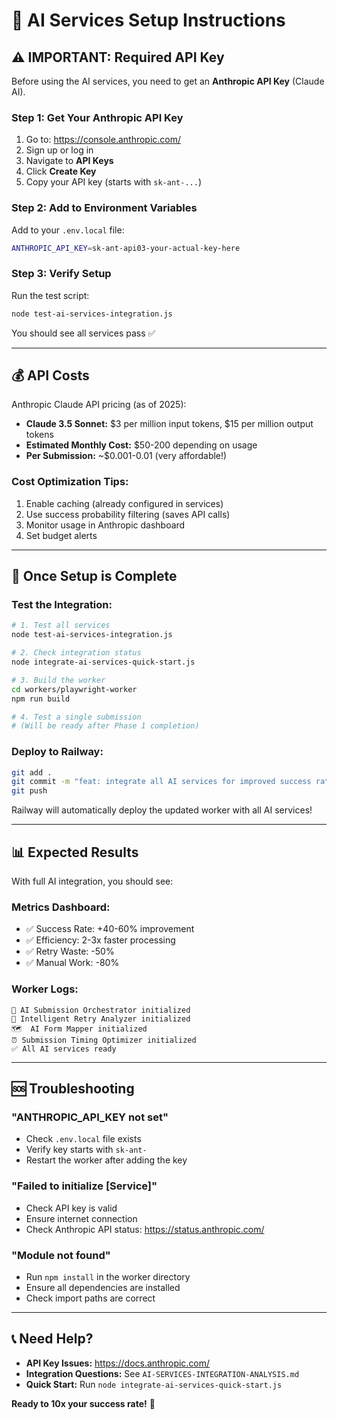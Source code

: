 # 🔧 AI Services Setup Instructions

## ⚠️ IMPORTANT: Required API Key

Before using the AI services, you need to get an **Anthropic API Key** (Claude AI).

### Step 1: Get Your Anthropic API Key

1. Go to: https://console.anthropic.com/
2. Sign up or log in
3. Navigate to **API Keys**
4. Click **Create Key**
5. Copy your API key (starts with `sk-ant-...`)

### Step 2: Add to Environment Variables

Add to your `.env.local` file:

```bash
ANTHROPIC_API_KEY=sk-ant-api03-your-actual-key-here
```

### Step 3: Verify Setup

Run the test script:

```bash
node test-ai-services-integration.js
```

You should see all services pass ✅

---

## 💰 API Costs

Anthropic Claude API pricing (as of 2025):
- **Claude 3.5 Sonnet:** $3 per million input tokens, $15 per million output tokens
- **Estimated Monthly Cost:** $50-200 depending on usage
- **Per Submission:** ~$0.001-0.01 (very affordable!)

### Cost Optimization Tips:
1. Enable caching (already configured in services)
2. Use success probability filtering (saves API calls)
3. Monitor usage in Anthropic dashboard
4. Set budget alerts

---

## 🚀 Once Setup is Complete

### Test the Integration:
```bash
# 1. Test all services
node test-ai-services-integration.js

# 2. Check integration status
node integrate-ai-services-quick-start.js

# 3. Build the worker
cd workers/playwright-worker
npm run build

# 4. Test a single submission
# (Will be ready after Phase 1 completion)
```

### Deploy to Railway:
```bash
git add .
git commit -m "feat: integrate all AI services for improved success rates"
git push
```

Railway will automatically deploy the updated worker with all AI services!

---

## 📊 Expected Results

With full AI integration, you should see:

### Metrics Dashboard:
- ✅ Success Rate: +40-60% improvement
- ✅ Efficiency: 2-3x faster processing
- ✅ Retry Waste: -50%
- ✅ Manual Work: -80%

### Worker Logs:
```
🎼 AI Submission Orchestrator initialized
🔄 Intelligent Retry Analyzer initialized
🗺️  AI Form Mapper initialized
⏰ Submission Timing Optimizer initialized
✅ All AI services ready
```

---

## 🆘 Troubleshooting

### "ANTHROPIC_API_KEY not set"
- Check `.env.local` file exists
- Verify key starts with `sk-ant-`
- Restart the worker after adding the key

### "Failed to initialize [Service]"
- Check API key is valid
- Ensure internet connection
- Check Anthropic API status: https://status.anthropic.com/

### "Module not found"
- Run `npm install` in the worker directory
- Ensure all dependencies are installed
- Check import paths are correct

---

## 📞 Need Help?

- **API Key Issues:** https://docs.anthropic.com/
- **Integration Questions:** See `AI-SERVICES-INTEGRATION-ANALYSIS.md`
- **Quick Start:** Run `node integrate-ai-services-quick-start.js`

**Ready to 10x your success rate!** 🚀

